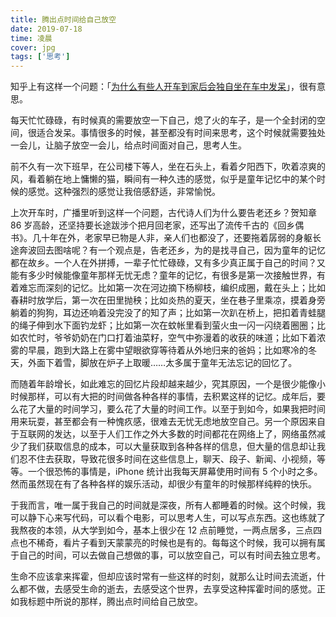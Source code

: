 ```yaml
---
title: 腾出点时间给自己放空
date: 2019-07-18
time: 凌晨
cover: jpg
tags: ['思考']
---
```


知乎上有这样一个问题：「[为什么有些人开车到家后会独自坐在车中发呆](https://www.zhihu.com/question/28476510)」，很有意思。

每天忙忙碌碌，有时候真的需要放空一下自己，熄了火的车子，是一个全封闭的空间，很适合发呆。事情很多的时候，甚至都没有时间来思考，这个时候就需要独处一会儿，让脑子放空一会儿，给点时间面对自己，思考人生。

前不久有一次下班早，在公司楼下等人，坐在石头上，看着夕阳西下，吹着凉爽的风，看着躺在地上慵懒的猫，瞬间有一种久违的感觉，似乎是童年记忆中的某个时候的感觉。这种强烈的感觉让我倍感舒适，非常愉悦。

上次开车时，广播里听到这样一个问题，古代诗人们为什么要告老还乡？贺知章 86 岁高龄，还坚持要长途跋涉个把月回老家，还写出了流传千古的《回乡偶书》。几十年在外，老家早已物是人非，亲人们也都没了，还要拖着孱弱的身躯长途奔波回去图啥呢？有一个观点是，告老还乡，为的是找寻自己，因为童年的记忆都在故乡。一个人在外拼搏，一辈子忙忙碌碌，又有多少真正属于自己的时间？又能有多少时候能像童年那样无忧无虑？童年的记忆，有很多是第一次接触世界，有着难忘而深刻的记忆。比如第一次在河边摘下杨柳枝，编织成圈，戴在头上；比如春耕时放学后，第一次在田里抛秧；比如炎热的夏天，坐在巷子里乘凉，摸着身旁躺着的狗狗，耳边还响着没完没了的知了声；比如第一次趴在桥上，把扣着青蛙腿的绳子伸到水下面钓龙虾；比如第一次在蚊帐里看到萤火虫一闪一闪绕着圈圈；比如农忙时，爷爷奶奶在门口打着油菜籽，空气中弥漫着的收获的味道；比如下着浓雾的早晨，跑到大路上在雾中望眼欲穿等待着从外地归来的爸妈；比如寒冷的冬天，外面下着雪，脚放在炉子上取暖……太多属于童年无法忘记的回忆了。

而随着年龄增长，如此难忘的回忆片段却越来越少，究其原因，一个是很少能像小时候那样，可以有大把的时间做各种各样的事情，去积累这样的记忆。成年后，要么花了大量的时间学习，要么花了大量的时间工作。以至于到如今，如果我把时间用来玩耍，甚至都会有一种愧疚感，很难去无忧无虑地放空自己。另一个原因来自于互联网的发达，以至于人们工作之外大多数的时间都花在网络上了，网络虽然减少了我们获取信息的成本，可以大量获取到各种各样的信息，但大量的信息却让我们忍不住去获取，导致花很多时间在这些信息上，聊天、段子、新闻、小视频，等等。一个很恐怖的事情是，iPhone 统计出我每天屏幕使用时间有 5 个小时之多。然而虽然现在有了各种各样的娱乐活动，却很少有童年的时候那样纯粹的快乐。

于我而言，唯一属于我自己的时间就是深夜，所有人都睡着的时候。这个时候，我可以静下心来写代码，可以看个电影，可以思考人生，可以写点东西。这也练就了我熬夜的本领，从大学到如今，基本上很少在 12 点前睡觉，一两点居多，三点四点也不稀奇，看片子看到天蒙蒙亮的时候也是有的。每每这个时候，我可以拥有属于自己的时间，可以去做自己想做的事，可以放空自己，可以有时间去独立思考。

生命不应该拿来挥霍，但却应该时常有一些这样的时刻，就那么让时间去流逝，什么都不做，去感受生命的逝去，去感受这个世界，去享受这种挥霍时间的感觉。正如我标题中所说的那样，腾出点时间给自己放空。
